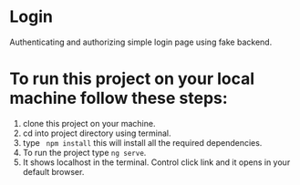 # Login
Authenticating and authorizing simple login page using fake backend.

# To run this project on your local machine follow these steps:  
1. clone this project on your machine.
2. cd into project directory using terminal.
3. type ``` npm install``` this will install all the required dependencies.
4. To run the project type ```ng serve```.
5. It shows localhost in the terminal. Control click link and it opens in your default browser.
